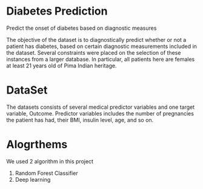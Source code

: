 # Diabetes Prediction
Predict the onset of diabetes based on diagnostic measures

The objective of the dataset is to diagnostically predict whether or not a patient has diabetes, based on certain diagnostic measurements included in the dataset. Several constraints were placed on the selection of these instances from a larger database. In particular, all patients here are females at least 21 years old of Pima Indian heritage.

# DataSet

The datasets consists of several medical predictor variables and one target variable, Outcome. Predictor variables includes the number of pregnancies the patient has had, their BMI, insulin level, age, and so on.

# Alogrthems
We used 2 algorithm in this project
1. Random Forest Classifier
2. Deep learning

